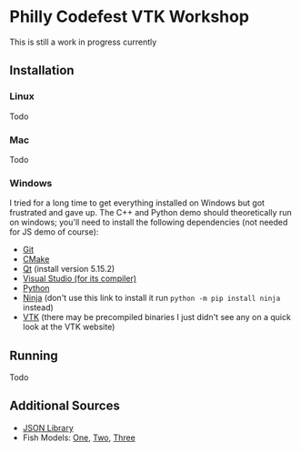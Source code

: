 # Philly Codefest VTK Workshop

This is still a work in progress currently

## Installation

### Linux
Todo

### Mac
Todo

### Windows

I tried for a long time to get everything installed on Windows but got frustrated and gave up. The C++ and Python demo should theoretically run on windows; you'll need to install the following dependencies (not needed for JS demo of course):

- [Git](https://gitforwindows.org/)
- [CMake](https://cmake.org/download/)
- [Qt](https://www.qt.io/download-open-source) (install version 5.15.2)
- [Visual Studio (for its compiler)](https://visualstudio.microsoft.com/downloads/)
- [Python](https://www.python.org/downloads/)
- [Ninja](https://github.com/ninja-build/ninja/releases) (don't use this link to install it run `python -m pip install ninja` instead)
- [VTK](https://gitlab.kitware.com/vtk/vtk/-/blob/master/Documentation/dev/build.md) (there may be precompiled binaries I just didn't see any on a quick look at the VTK website)

## Running
Todo

## Additional Sources
- [JSON Library](https://github.com/nlohmann/json)
- Fish Models: [One](https://free3d.com/3d-model/3d-fish-model-low-poly-63627.html), [Two](https://www.cgtrader.com/items/179902/download-page), [Three](https://free3d.com/3d-model/bluegreen-reef-chromis-v2--439073.html)
